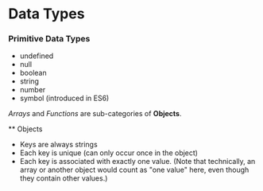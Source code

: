 # Data Types

### Primitive Data Types
 * undefined
 * null
 * boolean
 * string
 * number
 * symbol (introduced in ES6)


*Arrays* and *Functions* are sub-categories of **Objects**.

** Objects

  * Keys are always strings
  * Each key is unique (can only occur once in the object)
  * Each key is associated with exactly one value. (Note that technically, an array or another object would count as "one value" here, even though they contain other values.)
